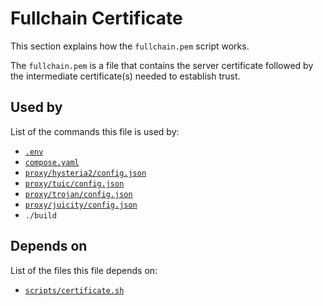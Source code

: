 # Fullchain Certificate

This section explains how the `fullchain.pem` script works.

The `fullchain.pem` is a file that contains the server certificate followed by the intermediate certificate(s) needed to establish trust.

## Used by

List of the commands this file is used by:

- [`.env`](../environment)
- [`compose.yaml`](../compose-yaml)
- [`proxy/hysteria2/config.json`](../proxy/hysteria2/config-json)
- [`proxy/tuic/config.json`](../proxy/tuic/config-json)
- [`proxy/trojan/config.json`](../proxy/trojan/config-json)
- [`proxy/juicity/config.json`](../proxy/juicity/config-json)
- `./build`

## Depends on 

List of the files this file depends on:

- [`scripts/certificate.sh`](../scripts/certificate-sh)
